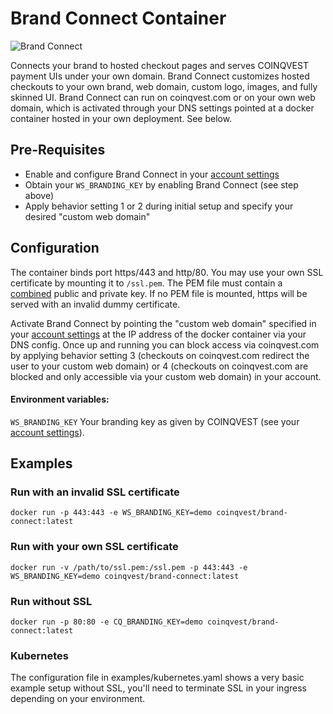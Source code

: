 # Brand Connect  Container

![Brand Connect](https://www.coinqvest.com/en/view-blog-image/id/dc6168685aa5)

Connects your brand to hosted checkout pages and serves COINQVEST payment UIs under your own domain. Brand Connect customizes hosted checkouts to your own brand, web domain, custom logo, images, and fully skinned UI. Brand Connect can run on coinqvest.com or on your own web domain, which is activated through your DNS settings pointed at a docker container hosted in your own deployment. See below.

## Pre-Requisites

* Enable and configure Brand Connect in your [account settings](https://www.coinqvest.com/en/account-settings#brandingConfigs) 
* Obtain your `WS_BRANDING_KEY` by enabling Brand Connect (see step above)
* Apply behavior setting 1 or 2 during initial setup and specify your desired "custom web domain"

## Configuration

The container binds port https/443 and http/80. You may use your own SSL certificate by mounting it to `/ssl.pem`. The PEM file must contain a [combined](https://stackoverflow.com/questions/991758/how-to-get-pem-file-from-key-and-crt-files) public and private key. If no PEM file is mounted, https will be served with an invalid dummy certificate.

Activate Brand Connect by pointing the "custom web domain" specified in your [account settings](https://www.coinqvest.com/en/account-settings#brandingConfigs) at the IP address of the docker container via your DNS config. Once up and running you can block access via coinqvest.com by applying behavior setting 3 (checkouts on coinqvest.com redirect the user to your custom web domain) or 4 (checkouts on coinqvest.com are blocked and only accessible via your custom web domain) in your account.

#### Environment variables:

`WS_BRANDING_KEY` Your branding key as given by COINQVEST (see your [account settings](https://www.coinqvest.com/en/account-settings#brandingConfigs)).


## Examples

### Run with an invalid SSL certificate
```
docker run -p 443:443 -e WS_BRANDING_KEY=demo coinqvest/brand-connect:latest
```

### Run with your own SSL certificate 
```
docker run -v /path/to/ssl.pem:/ssl.pem -p 443:443 -e WS_BRANDING_KEY=demo coinqvest/brand-connect:latest
```

### Run without SSL
```
docker run -p 80:80 -e CQ_BRANDING_KEY=demo coinqvest/brand-connect:latest
```

### Kubernetes 
The configuration file in examples/kubernetes.yaml shows a very basic example setup without SSL, you'll need to terminate SSL in your ingress depending on your environment.   
